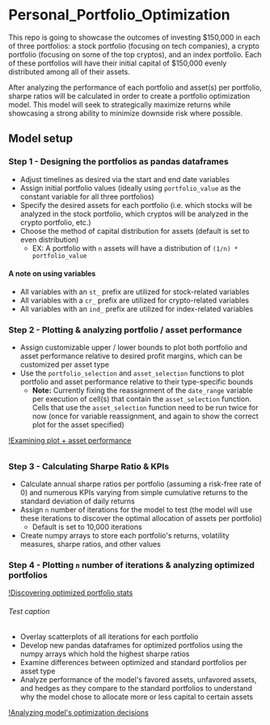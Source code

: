 # Personal_Portfolio_Optimization

<!-- <video autoplay loop muted playsinline>
  <source src="https://user-images.githubusercontent.com/102639530/178560643-c522127d-4953-4ffc-b6f0-232499896262.mp4" type="video/mp4">
</video>
<video width="560" height="315" preload="auto" autoplay muted>
   <source src="https://user-images.githubusercontent.com/102639530/178560643-c522127d-4953-4ffc-b6f0-232499896262.mp4" type="video/mp4">
</video>
<video width="320" height="240" controls>
  <source src="https://user-images.githubusercontent.com/102639530/178560643-c522127d-4953-4ffc-b6f0-232499896262.mp4" type="video/mp4">
</video> -->
  
This repo is going to showcase the outcomes of investing $150,000 in each of three portfolios: a stock portfolio (focusing on tech companies), a crypto portfolio (focusing on some of the top cryptos), and an index portfolio. Each of these portfolios will have their initial capital of $150,000 evenly distributed among all of their assets.

After analyzing the performance of each portfolio and asset(s) per portfolio, sharpe ratios will be calculated in order to create a portfolio optimization model. This model will seek to strategically maximize returns while showcasing a strong ability to minimize downside risk where possible.

## Model setup

### Step 1 - Designing the portfolios as pandas dataframes

* Adjust timelines as desired via the start and end date variables
* Assign initial portfolio values (ideally using `portfolio_value` as the constant variable for all three portfolios)
* Specify the desired assets for each portfolio (i.e. which stocks will be analyzed in the stock portfolio, which cryptos will be analyzed in the crypto portfolio, etc.)
* Choose the method of capital distribution for assets (default is set to even distribution)
  * EX: A portfolio with `n` assets will have a distribution of `(1/n) * portfolio_value`

#### **A note on using variables**

* All variables with an `st_` prefix are utilized for stock-related variables
* All variables with a `cr_` prefix are utilized for crypto-related variables
* All variables with an `ind_` prefix are utilized for index-related variables

### Step 2 - Plotting & analyzing portfolio / asset performance

* Assign customizable upper / lower bounds to plot both portfolio and asset performance relative to desired profit margins, which can be customized per asset type
* Use the `portfolio_selection` and `asset_selection` functions to plot portfolio and asset performance relative to their type-specific bounds
  * **Note:** Currently fixing the reassignment of the `date_range` variable per execution of cell(s) that contain the `asset_selection` function. Cells that use the `asset_selection` function need to be run twice for now (once for variable reassignment, and again to show the correct plot for the asset specified)

[!Examining plot + asset performance](https://user-images.githubusercontent.com/102639530/178560643-c522127d-4953-4ffc-b6f0-232499896262.mp4)
######


### Step 3 - Calculating Sharpe Ratio & KPIs

* Calculate annual sharpe ratios per portfolio (assuming a risk-free rate of 0) and numerous KPIs varying from simple cumulative returns to the standard deviation of daily returns
* Assign `n` number of iterations for the model to test (the model will use these iterations to discover the optimal allocation of assets per portfolio)
  * Default is set to 10,000 iterations
* Create numpy arrays to store each portfolio's returns, volatility measures, sharpe ratios, and other values

### Step 4 - Plotting `n` number of iterations & analyzing optimized portfolios
[!Discovering optimized portfolio stats](https://user-images.githubusercontent.com/102639530/178560667-2f612e6d-180b-4b14-b49b-b2d13b5f0a49.mp4)
###### Test caption

* Overlay scatterplots of all iterations for each portfolio
* Develop new pandas dataframes for optimized portfolios using the numpy arrays which hold the highest sharpe ratios
* Examine differences between optimized and standard portfolios per asset type
* Analyze performance of the model's favored assets, unfavored assets, and hedges as they compare to the standard portfolios to understand why the model chose to allocate more or less capital to certain assets

[!Analyzing model's optimization decisions](https://user-images.githubusercontent.com/102639530/178560698-f1fc5215-f815-44e3-aa22-d18baf3dcc5e.mp4)
